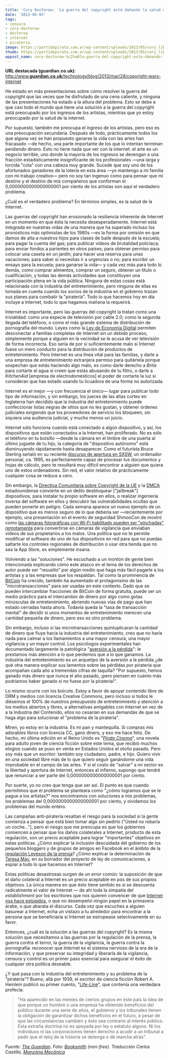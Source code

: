 ```yaml
---
title: 'Cory Doctorow: ¨La guerra del copyright está dañando la salud de Internet¨'
date: '2013-05-03'
tags:
- censura
- cory-doctorow
- doctorow
- internet
- pirateria
image: https://partidopirata.com.ar/wp-content/uploads/2013/05/cory_library.jpeg
thumb: https://partidopirata.com.ar/wp-content/uploads/2013/05/cory_library-150x150.jpeg
wppost_name: cory-doctorow-%c2%a8la-guerra-del-copyright-esta-danando-la-salud-de-internet%c2%a8
---
```


<strong>URL destacada (guardian.co.uk)</strong>: <a title="guardian.co.uk" href="http://www.guardian.co.uk/technology/blog/2013/mar/28/copyright-wars-internet">http://www.<b>guardian.co.uk</b>/technology/blog/2013/mar/28/copyright-wars-internet</a>

He estado en más presentaciones sobre cómo resolver la guerra del copyright que las veces que he disfrutado de una cena caliente, y ninguna de las presentaciones ha estado a la altura del problema. Esto se debe a que casi todo el mundo que tiene una solución a la guerra del copyright está preocupado por los ingresos de los artistas, mientras que yo estoy preocupado por la salud de la internet.

Por supuesto, también me preocupa el ingreso de los artistas, pero eso es una preocupación secundaria. Después de todo, prácticamente todos los que alguna vez se han propuesto ganarse la vida con las artes han fracasado —de hecho, una parte importante de los que lo intentan terminan perdiendo dinero. Esto no tiene nada que ver con la internet: el arte es un negocio terrible, uno donde la mayoría de los ingresos se devengan a una fracción estadísticamente insignificante de los profesionales —una larga y torcida "cola" con una cabeza muy grande. Sucede que soy uno de los afortunados ganadores de la lotería en esta área —yo mantengo a mi familia con mi trabajo creativo— pero no soy tan ingenuo como para pensar que mi destino y el destino de mis compañeros que conforman el 0,0000000000000000001 por ciento de los artistas son aquí el verdadero problema.

¿Cuál es el verdadero problema? En términos simples, es la salud de la Internet.

Las guerras del copyright han erosionado la resiliencia inherente de Internet en un momento en que ésta la necesita desesperadamente. Internet está integrada en nuestras vidas de una manera que ha superado incluso los pronósticos más optimistas de los 1980s —es la forma por omisión en que damos de alta a nuestros hijos para clases de baile después de la escuela; para pagar la cuenta del gas; para publicar vídeos de brutalidad policíaca; para enviar fondos a parientes en otros países; para obtener permiso para colocar una caseta en un jardín; para hacer una reserva para unas vacaciones; para saber si necesitas ir a urgencias o no; para escribir un ensayo para la escuela; para ganarse la vida— y cada vez más para todo lo demás, como comprar alimentos, comprar un seguro, obtener un título o cualificación, y todas las demás actividades que constituyen una participación plena en la vida pública. Ninguna de estas cosas está relacionada con la industria del entretenimiento, pero ninguna de ellas es tomada en cuenta cuando los socios de la industria en el gobierno trazan sus planes para combatir la "piratería". Todo lo que hacemos hoy en día incluye a Internet, todo lo que hagamos mañana la requerirá.

Internet es importante, pero las guerras del copyright la tratan como una trivialidad: como una especie de televisión por cable 2.0; como la segunda llegada del teléfono, o como el más grande sistema de distribución de pornografía del mundo. Leyes como la <a href="http://en.wikipedia.org/wiki/Digital_Economy_Act_2010">Ley de Economía Digital</a> permiten desconectar a familias completas de Internet sin un debido proceso, simplemente porque a alguien en la vecindad se le acusa de ver televisión de forma incorrecta. Eso sería de por sí suficientemente malo si Internet fuese un mero conducto para la distribución de productos de entretenimiento. Pero Internet es una línea vital para las familias, y darle a una empresa de entretenimiento extranjera permiso para quitártela porque sospechan que estás haciendo algo malo, es como darle derecho a <em>Brita</em> para cortarte el agua si creen que estás abusando de tu filtro, o darle a <em>KitchenAid</em> [empresa de electrodomésticos] el poder de cortarte la luz si consideran que has estado usando tu licuadora de una forma no autorizada.

Internet es el mejor —y con frecuencia el único— lugar para publicar todo tipo de información, y sin embargo, los jueces de las altas cortes en Inglaterra han decidido que la industria del entretenimiento puede confeccionar listas negras de sitios que no les gustan, y obtener órdenes judiciales exigiendo que los proveedores de servicio los bloqueen, sin siquiera una audiencia judicial, y mucho menos un juicio.

Internet sólo funciona cuando está conectado a algún dispositivo, y así, los dispositivos que están conectados a la Internet, han proliferado. No es sólo el teléfono en tu bolsillo —desde la cámara en el timbre de una puerta al último juguete de tu hijo, la categoría de "dispositivo autónomo" está disminuyendo rápidamente hasta desaparecer. Como el futurista Bruce Sterling señaló en su reciente <a href="http://www.wired.com/beyond_the_beyond/2013/03/bruce-sterling-closing-remarks-at-sxsw2013-2/">discurso de apertura en SXSW</a>, un ordenador personal, ca. 1995, es perfectamente capaz de procesar tus documentos y hojas de cálculo, pero te resultará muy difícil encontrar a alguien que quiera uno de estos ordenadores. Sin red, el valor relativo de prácticamente cualquier cosa se reduce a cero.

Sin embargo, la <a href="http://en.wikipedia.org/wiki/Copyright_Directive">Directiva Comunitaria sobre Copyright de la UE</a> y la <a href="http://en.wikipedia.org/wiki/Digital_Millennium_Copyright_Act">DMCA</a> estadounidense convierte en un delito desbloquear ["jailbreak"] dispositivos, para instalar tu propio software en ellos, o realizar ingeniería inversa del software en ellos y descubrir las vulnerabilidades ocultas que pueden ponerte en peligro. Cada semana aparece un nuevo ejemplo de un dispositivo que es menos seguro de lo que debería ser —recientemente por ejemplo, una presentación en el evento de seguridad ShmooCon de mostró como <a href="http://www.cultofmac.com/221474/hackers-can-grab-control-of-your-camera-via-its-wi-fi-sd-card/">las cámaras fotográficas con Wi-Fi habilitado pueden ser "pinchadas" remotamente</a> para convertirse en cámaras de vigilancia que enviaban vídeos de sus propietarios a los malos. Una política que no te permite modificar el software de uno de tus dispositivos en red para que no puedas saltarte los controles regionales de distribución o usar otra tienda que no sea la App Store, es simplemente insana.

Volviendo a las "soluciones". He escuchado a un montón de gente bien intencionada explicando cómo este atasco en el tema de los derechos de autor puede ser "resuelto" por algún medio que haga más fácil pagarle a los artistas y a las empresas que los respaldan. Tal como la prominencia de <a href="http://bitcoin.org/en/">BitCoin</a> ha crecido, también ha aumentado el protagonismo de las "microtransacciones" para ser usadas en este contexto. Dado que se pueden intercambiar fracciones de BitCoin de forma gratuita, puede ser un medio práctico para el intercambio de dinero por algo como gotas minúsculas de entretenimiento, abriendo nuevas vías de pago que han estado cerradas hasta ahora. Todavía queda la "tasa de transacción mental" de decidir si unos momentos de entretenimiento merecen una cantidad pequeña de dinero, pero eso es otro problema.

Sin embargo, incluso si las microtransacciones quintuplicaran la cantidad de dinero que fluye hacia la industria del entretenimiento, creo que no haría nada para calmar a los llamamientos a una mayor censura, una mayor vigilancia y un mayor control. Los psicólogos experimentales han documentado largamente la patológica "<a href="http://www.fastcodesign.com/1669150/watch-how-ip-laws-destroy-creativity-instead-of-encouraging-it">aversión a la pérdida</a>": le prestamos más atención a lo que perdemos que a lo que ganamos. La industria del entretenimiento es un arquetipo de la aversión a la pérdida ¿de qué otra manera explicar sus lamentos sobre las pérdidas por piratería que acompañan cada año a tremendas cifras de taquilla? "Por supuesto, hemos ganado más dinero que nunca el año pasado, ¡pero piensen en cuánto más podríamos haber ganado si no fuese por la piratería!".

Lo mismo ocurre con los boicots. Estoy a favor de apoyar contenido libre de DRM y medios con licencia Creative Commons, pero incluso si todos le diésemos el 100% de nuestros presupuesto de entretenimiento y atención a los medios abiertos y libres, a alternativas amigables con Internet en vez de a la Industria del Contenido, ellos no cesarían en sus demandas de que se haga algo para solucionar el "problema de la piratería".

Miren, yo estoy en la industria. Es mi pan y mantequilla. Si compras mis adorables libros con licencia CC, gano dinero, y eso me hace feliz. De hecho, mi última edición en el Reino Unido es "<em><a href="http://craphound.com/pc/">Pirate Cinema</a></em>", una novela para adulto joven de ciencia ficción sobre este tema, que recibió muchos elogios cuando se puso en venta en Estados Unidos el otoño pasado. Pero soy más que un escritor: también soy ciudadano, padre, e hijo. Quiero vivir en una sociedad libre más de lo que quiero seguir ganándome una vida improbable en el campo de las artes. Y si el costo de "salvar" a mi sector es la libertad y apertura de Internet, entonces al infierno, supongo que tendré que renunciar a ser parte del 0,0000000000000000001 por ciento.

Por suerte, yo no creo que tenga que ser así. El punto es que cuando permitimos que el problema se planteara como "¿cómo logramos que se le pague a los artistas?" nos encontramos con soluciones a mis problemas, los problemas del 0,0000000000000000001 por ciento, y olvidamos los problemas del mundo entero.

Las campañas anti-piratería resaltan el riesgo para la sociedad si la gente comienza a pensar que está bien tomar algo sin pedirlo ("Usted no robaría un coche..."), pero el riesgo que me preocupa es que los gobiernos comiencen a pensar que los daños colaterales a Internet, producto de esta regulación, son un precio aceptable para lograr "importantes" objetivos en estas políticas. ¿Cómo explicar la inclusión descuidada del gobierno de los pequeños bloggers y de grupos de amigos en Facebook en el ámbito de la <a href="http://boingboing.net/2013/03/18/uk-press-regulation-defines.html">regulación Leveson de la prensa</a>? ¿Cómo explicar la determinación de <a href="http://en.wikipedia.org/wiki/Theresa_May">Teresa May</a>, en su borrador del proyecto de ley de comunicaciones, a espiar a todo lo que hacemos en Internet?

Estas políticas desastrosas surgen de un error común: la suposición de que el daño colateral a Internet es un precio aceptable en pos de sus propios objetivos. La única manera en que ésto tiene sentido es si se descuenta radicalmente el valor de Internet — de ahí toda la simpatía del <em>establishment</em> por los escritores que nos quieren convencer de que <a href="http://manzanamecanica.org/2012/05/internet_es_lo_peor_que_le_podia_suceder_a_la_humanidad.html">Internet nos hace estúpidos</a>, o que no desempeñó ningún papel en la primavera árabe, o que abarata el discurso. Cada vez que escuches a alguien basurear a Internet, echa un vistazo a tu alrededor para encontrar a la persona que se beneficiaría si Internet se estropease selectivamente en su favor.

Entonces, ¿cuál es la solución a las guerras del copyright? Es la misma solución que necesitamos a las guerras por la regulación de la prensa, la guerra contra el terror, la guerra de la vigilancia, la guerra contra la pornografía: reconocer que Internet es el sistema nervioso de la era de la información, y que preservar su integridad y liberarla de la vigilancia, censura y control es un primer paso esencial para asegurar el éxito de cualquier otra política deseable.

¿Y qué pasa con la industria del entretenimiento y su problema de la "piratería"? Bueno, allá por 1939, el escritor de ciencia ficción Robert A. Heinlein publicó su primer cuento, "<a href="http://www.baenebooks.com/chapters/0743471598/0743471598___2.htm">Life-Line</a>", que contenía una verdedara profecía:
<blockquote>"Ha aparecido en las mentes de ciertos grupos en este país la idea de que porque un hombre o una empresa ha obtenido beneficios del público durante una serie de años, el gobierno y los tribunales tienen la obligación de garantizar dichos beneficios en el futuro, a pesar de que las circunstancias cambien y ésto sea contrario al interés público. Esta extraña doctrina no es apoyada por ley o estatuto alguno. Ni los individuos ni las corporaciones tienen derecho a acudir a un tribunal a pedir que el reloj de la historia se detenga o dé marcha atrás".</blockquote>
<em>Fuente: <a href="http://www.guardian.co.uk/technology/blog/2013/mar/28/copyright-wars-internet">The Guardian</a>. Foto: <a href="http://www.booksmith.com/event/cory-doctorow-homeland">Booksmith</a> (non-free). Traducción Carlos Castillo, <a href="http://manzanamecanica.org">Manzána Mecánica</a>
</em>
